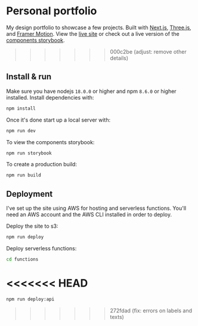 # Personal portfolio

My design portfolio to showcase a few projects. Built with [Next.js](https://nextjs.org/), [Three.js](https://threejs.org/), and [Framer Motion](https://www.framer.com/motion/). View the [live site](https://my-js-portfolio-iota.vercel.app) or check out a live version of the [components storybook](https://storybook.hamishw.com).

> > > > > > > 000c2be (adjust: remove other details)

## Install & run

Make sure you have nodejs `18.0.0` or higher and npm `8.6.0` or higher installed. Install dependencies with:

```bash
npm install
```

Once it's done start up a local server with:

```bash
npm run dev
```

To view the components storybook:

```bash
npm run storybook
```

To create a production build:

```bash
npm run build
```

## Deployment

I've set up the site using AWS for hosting and serverless functions. You'll need an AWS account and the AWS CLI installed in order to deploy.

Deploy the site to s3:

```bash
npm run deploy
```

Deploy serverless functions:

```bash
cd functions
```

# <<<<<<< HEAD

```bash
npm run deploy:api
```

> > > > > > > 272fdad (fix: errors on labels and texts)
